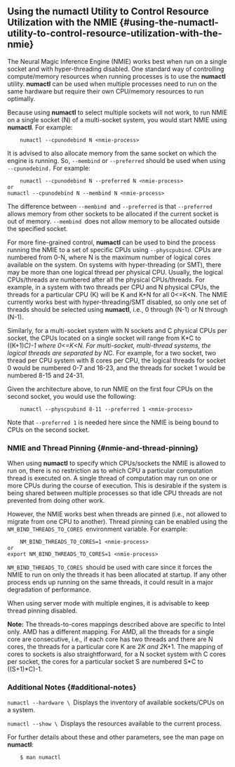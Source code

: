 ## Using the numactl Utility to Control Resource Utilization with the NMIE {#using-the-numactl-utility-to-control-resource-utilization-with-the-nmie}

The Neural Magic Inference Engine (NMIE) works best when run on a single socket and with hyper-threading disabled. One standard way of controlling compute/memory resources when running processes is to use the **numactl** utility. **numactl** can be used when multiple processes need to run on the same hardware but require their own CPU/memory resources to run optimally.

Because using **numactl** to select multiple sockets will not work, to run NMIE on a single socket (N) of a multi-socket system, you would start NMIE using **numactl**. For example:


```
    numactl --cpunodebind N <nmie-process>
```


It is advised to also allocate memory from the same socket on which the engine is running. So, `--membind` or `--preferred` should be used when using `--cpunodebind.` For example:


```
    numactl --cpunodebind N --preferred N <nmie-process>
or
numactl --cpunodebind N --membind N <nmie-process>
```


The difference between <code>--membind<em> </em></code>and <code>--preferred</code> is that <code>--preferred </code>allows memory from other sockets to be allocated if the current socket is out of memory.  <code>--membind </code>does not allow memory to be allocated outside the specified socket.

For more fine-grained control, **numactl** can be used to bind the process running the NMIE to a set of specific CPUs using `--physcpubind`. CPUs are numbered from 0-N, where N is the maximum number of logical cores available on the system. On systems with hyper-threading (or SMT), there may be more than one logical thread per physical CPU. Usually, the logical CPUs/threads are numbered after all the physical CPUs/threads. For example, in a system with two threads per CPU and N physical CPUs, the threads for a particular CPU (K) will be K and K+N for all 0&lt;=K&lt;N. The NMIE currently works best with hyper-threading/SMT disabled, so only one set of threads should be selected using **numactl**, i.e., 0 through (N-1) or N through  \
(N-1).

Similarly, for a multi-socket system with N sockets and C physical CPUs per socket, the CPUs located on a single socket will range from K*C to ((K+1)*C)-1 where 0&lt;=K&lt;N. For multi-socket, multi-thread systems, the logical threads are separated by N*C. For example, for a two socket, two thread per CPU system with 8 cores per CPU, the logical threads for socket 0 would be numbered 0-7 and 16-23, and the threads for socket 1 would be numbered 8-15 and 24-31.

Given the architecture above, to run NMIE on the first four CPUs on the second socket, you would use the following:


```
    numactl --physcpubind 8-11 --preferred 1 <nmie-process>
```


Note that `--preferred 1` is needed here since the NMIE is being bound to CPUs on the second socket.


### NMIE and Thread Pinning {#nmie-and-thread-pinning}

When using **numactl** to specify which CPUs/sockets the NMIE is allowed to run on, there is no restriction as to which CPU a particular computation thread is executed on. A single thread of computation may run on one or more CPUs during the course of execution. This is desirable if the system is being shared between multiple processes so that idle CPU threads are not prevented from doing other work.

However, the NMIE works best when threads are pinned (i.e., not allowed to migrate from one CPU to another). Thread pinning can be enabled using the `NM_BIND_THREADS_TO_CORES `environment variable. For example:


```
    NM_BIND_THREADS_TO_CORES=1 <nmie-process>
or
export NM_BIND_THREADS_TO_CORES=1 <nmie-process>
```


<code>NM_BIND_THREADS_TO_CORES<strong> </strong></code>should be used with care since it forces the NMIE to run on only the threads it has been allocated at startup. If any other process ends up running on the same threads, it could result in a major degradation of performance.

When using server mode with multiple engines, it is advisable to keep thread pinning disabled.

**Note:** The threads-to-cores mappings described above are specific to Intel only. AMD has a different mapping. For AMD, all the threads for a single core are consecutive, i.e., if each core has two threads and there are N cores, the threads for a particular core K are 2*K and 2*K+1.  The mapping of cores to sockets is also straightforward, for a N socket system with C cores per socket, the cores for a particular socket S are numbered S*C to ((S+1)*C)-1.


### Additional Notes {#additional-notes}

`numactl --hardware \
`Displays the inventory of available sockets/CPUs on a system.

`numactl --show \
`Displays the resources available to the current process.

For further details about these and other parameters, see the man page on **numactl**:


```
    $ man numactl
```